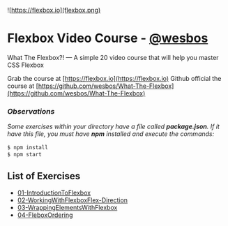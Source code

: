 ![https://flexbox.io](flexbox.png)


# Flexbox Video Course - [@wesbos](https://github.com/wesbos)

What The Flexbox?! — A simple 20 video course that will help you master CSS Flexbox

Grab the course at [https://flexbox.io](https://flexbox.io)
Github official the course at [https://github.com/wesbos/What-The-Flexbox](https://github.com/wesbos/What-The-Flexbox)

### **_Observations_**
_Some exercises within your directory have a file called **package.json**. If it have this file, you must have **npm** installed and execute the commands:_

```
$ npm install
$ npm start
```


## List of Exercises

* [01-IntroductionToFlexbox](https://herminiotorres.github.io/cssgrid/01-IntroductionToFlexbox/finish.html)
* [02-WorkingWithFlexboxFlex-Direction](https://herminiotorres.github.io/cssgrid/02-WorkingWithFlexboxFlex-Direction/finish.html)
* [03-WrappingElementsWithFlexbox](https://herminiotorres.github.io/cssgrid/03-WrappingElementsWithFlexbox/finish.html)
* [04-FleboxOrdering](https://herminiotorres.github.io/cssgrid/04-FleboxOrdering/finish.html)
